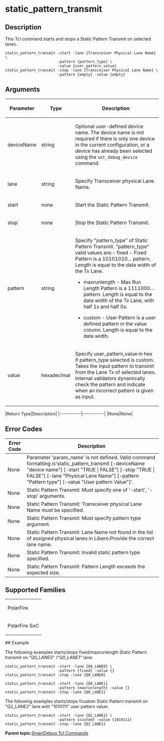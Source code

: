 # static\_pattern\_transmit

## Description

This Tcl command starts and stops a Static Pattern Transmit on selected lanes.

```
static_pattern_transmit -start -lane {Transceiver Physical Lane Name} \
                        -pattern {pattern_type} \
                        -value {user_pattern_value}
static_pattern_transmit -stop -lane {Transceiver Physical Lane Name} \            
                        -pattern {empty} -value {empty}
```

## Arguments

<table id="GUID-B1866832-BC5E-4170-A60D-DBDBFDECD156"><thead><tr><th>

Parameter

</th><th>

Type

</th><th>

Description

</th></tr></thead><tbody><tr><td>

deviceName

</td><td>

string

</td><td>

Optional user-defined device name. The device name is not required if there is only one device in the current configuration, or a device has already been selected using the `set_debug_device` command.

</td></tr><tr><td>

lane

</td><td>

string

</td><td>

Specify Transceiver physical Lane Name.

</td></tr><tr><td>

start

</td><td>

none

</td><td>

Start the Static Pattern Transmit.

</td></tr><tr><td>

stop

</td><td>

none

</td><td>

Stop the Static Pattern Transmit.

</td></tr><tr><td>

pattern

</td><td>

string

</td><td>

Specify "pattern\_type" of Static Pattern Transmit. "pattern\_type" valid values are:-   fixed - Fixed Pattern is a 10101010... pattern. Length is equal to the data width of the Tx Lane.

-   maxrunlength - Max Run Length Pattern is a 1111000... pattern. Length is equal to the data width of the Tx Lane, with half 1s and half 0s.

-   custom - User Pattern is a user defined pattern in the value column. Length is equal to the data width.


</td></tr><tr><td>

value

</td><td>

hexadecimal

</td><td>

Specify user\_pattern\_value in hex if pattern\_type selected is custom. Takes the input pattern to transmit from the Lane Tx of selected lanes. Internal validators dynamically check the pattern and indicate when an incorrect pattern is given as input.

</td></tr></tbody>
</table>|Return Type|Description|
|-----------|-----------|
|None|None|

## Error Codes

|Error Code|Description|
|----------|-----------|
|None​|Parameter 'param\_name' is not defined. Valid command formatting is'static\_pattern\_transmit \[-deviceName "device name"\] \[-start "TRUE \| FALSE"\] \[-stop "TRUE \| FALSE"\] \[-lane "Physical Lane Name"\] \[-pattern "Pattern type"\] \[-value "User pattern Value"\]'.|
|None​|Static Pattern Transmit: Must specify one of '-start', '-stop' arguments.|
|None​|Static Pattern Transmit: Transceiver physical Lane Name must be specified.|
|None​|Static Pattern Transmit: Must specify pattern type argument.|
|None​|Static Pattern Transmit: Lane Name not found in the list of assigned physical lanes in Libero.Provide the correct lane name.|
|None​|Static Pattern Transmit: Invalid static pattern type specified.|
|None|Static Pattern Transmit: Pattern Length exceeds the expected size.|

## Supported Families

<table id="GUID-6225DC24-B33E-4FA1-87B5-0AEBFB9930DC"><tbody><tr><td>

PolarFire

</td></tr><tr><td>

PolarFire SoC

</td></tr></tbody>
</table>## Example

The following examples starts/stops fixed/maxrunlength Static Pattern transmit on "Q0\_LANE0" /"Q0\_LANE1" lane:

```
static_pattern_transmit -start -lane {Q0_LANE0} \
                        -pattern {fixed} -value {}
static_pattern_transmit -stop -lane {Q0_LANE0}

static_pattern_transmit -start -lane {Q0_LANE1} 
                        -pattern {maxrunlength} -value {}
static_pattern_transmit -stop -lane {Q0_LANE1}
```

The following examples starts/stops fcustom Static Pattern transmit on "Q2\_LANE2" lane with "1010111" user pattern value:

```
static_pattern_transmit -start -lane {Q2_LANE2} \
                        -pattern {custom} -value {1010111}
static_pattern_transmit -stop -lane {Q2_LANE1}
```

**Parent topic:**[SmartDebug Tcl Commands](GUID-5F0515FB-DC45-4C39-86E5-8B7DC659F010.md)

